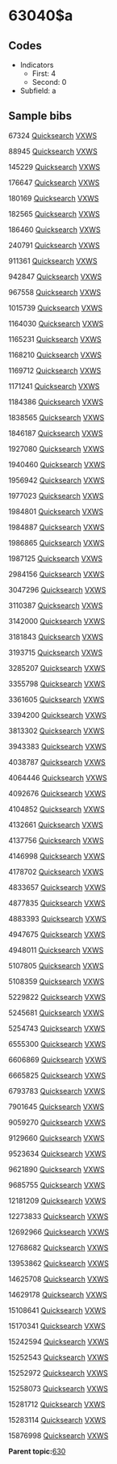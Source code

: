 # 63040$a

## Codes

-   Indicators
    -   First: 4
    -   Second: 0
-   Subfield: a

## Sample bibs

67324 [Quicksearch](https://search.library.yale.edu/catalog/67324) [VXWS](http://prodorbis.library.yale.edu:7014/vxws/GetHoldingsService?bibId=67324)

88945 [Quicksearch](https://search.library.yale.edu/catalog/88945) [VXWS](http://prodorbis.library.yale.edu:7014/vxws/GetHoldingsService?bibId=88945)

145229 [Quicksearch](https://search.library.yale.edu/catalog/145229) [VXWS](http://prodorbis.library.yale.edu:7014/vxws/GetHoldingsService?bibId=145229)

176647 [Quicksearch](https://search.library.yale.edu/catalog/176647) [VXWS](http://prodorbis.library.yale.edu:7014/vxws/GetHoldingsService?bibId=176647)

180169 [Quicksearch](https://search.library.yale.edu/catalog/180169) [VXWS](http://prodorbis.library.yale.edu:7014/vxws/GetHoldingsService?bibId=180169)

182565 [Quicksearch](https://search.library.yale.edu/catalog/182565) [VXWS](http://prodorbis.library.yale.edu:7014/vxws/GetHoldingsService?bibId=182565)

186460 [Quicksearch](https://search.library.yale.edu/catalog/186460) [VXWS](http://prodorbis.library.yale.edu:7014/vxws/GetHoldingsService?bibId=186460)

240791 [Quicksearch](https://search.library.yale.edu/catalog/240791) [VXWS](http://prodorbis.library.yale.edu:7014/vxws/GetHoldingsService?bibId=240791)

911361 [Quicksearch](https://search.library.yale.edu/catalog/911361) [VXWS](http://prodorbis.library.yale.edu:7014/vxws/GetHoldingsService?bibId=911361)

942847 [Quicksearch](https://search.library.yale.edu/catalog/942847) [VXWS](http://prodorbis.library.yale.edu:7014/vxws/GetHoldingsService?bibId=942847)

967558 [Quicksearch](https://search.library.yale.edu/catalog/967558) [VXWS](http://prodorbis.library.yale.edu:7014/vxws/GetHoldingsService?bibId=967558)

1015739 [Quicksearch](https://search.library.yale.edu/catalog/1015739) [VXWS](http://prodorbis.library.yale.edu:7014/vxws/GetHoldingsService?bibId=1015739)

1164030 [Quicksearch](https://search.library.yale.edu/catalog/1164030) [VXWS](http://prodorbis.library.yale.edu:7014/vxws/GetHoldingsService?bibId=1164030)

1165231 [Quicksearch](https://search.library.yale.edu/catalog/1165231) [VXWS](http://prodorbis.library.yale.edu:7014/vxws/GetHoldingsService?bibId=1165231)

1168210 [Quicksearch](https://search.library.yale.edu/catalog/1168210) [VXWS](http://prodorbis.library.yale.edu:7014/vxws/GetHoldingsService?bibId=1168210)

1169712 [Quicksearch](https://search.library.yale.edu/catalog/1169712) [VXWS](http://prodorbis.library.yale.edu:7014/vxws/GetHoldingsService?bibId=1169712)

1171241 [Quicksearch](https://search.library.yale.edu/catalog/1171241) [VXWS](http://prodorbis.library.yale.edu:7014/vxws/GetHoldingsService?bibId=1171241)

1184386 [Quicksearch](https://search.library.yale.edu/catalog/1184386) [VXWS](http://prodorbis.library.yale.edu:7014/vxws/GetHoldingsService?bibId=1184386)

1838565 [Quicksearch](https://search.library.yale.edu/catalog/1838565) [VXWS](http://prodorbis.library.yale.edu:7014/vxws/GetHoldingsService?bibId=1838565)

1846187 [Quicksearch](https://search.library.yale.edu/catalog/1846187) [VXWS](http://prodorbis.library.yale.edu:7014/vxws/GetHoldingsService?bibId=1846187)

1927080 [Quicksearch](https://search.library.yale.edu/catalog/1927080) [VXWS](http://prodorbis.library.yale.edu:7014/vxws/GetHoldingsService?bibId=1927080)

1940460 [Quicksearch](https://search.library.yale.edu/catalog/1940460) [VXWS](http://prodorbis.library.yale.edu:7014/vxws/GetHoldingsService?bibId=1940460)

1956942 [Quicksearch](https://search.library.yale.edu/catalog/1956942) [VXWS](http://prodorbis.library.yale.edu:7014/vxws/GetHoldingsService?bibId=1956942)

1977023 [Quicksearch](https://search.library.yale.edu/catalog/1977023) [VXWS](http://prodorbis.library.yale.edu:7014/vxws/GetHoldingsService?bibId=1977023)

1984801 [Quicksearch](https://search.library.yale.edu/catalog/1984801) [VXWS](http://prodorbis.library.yale.edu:7014/vxws/GetHoldingsService?bibId=1984801)

1984887 [Quicksearch](https://search.library.yale.edu/catalog/1984887) [VXWS](http://prodorbis.library.yale.edu:7014/vxws/GetHoldingsService?bibId=1984887)

1986865 [Quicksearch](https://search.library.yale.edu/catalog/1986865) [VXWS](http://prodorbis.library.yale.edu:7014/vxws/GetHoldingsService?bibId=1986865)

1987125 [Quicksearch](https://search.library.yale.edu/catalog/1987125) [VXWS](http://prodorbis.library.yale.edu:7014/vxws/GetHoldingsService?bibId=1987125)

2984156 [Quicksearch](https://search.library.yale.edu/catalog/2984156) [VXWS](http://prodorbis.library.yale.edu:7014/vxws/GetHoldingsService?bibId=2984156)

3047296 [Quicksearch](https://search.library.yale.edu/catalog/3047296) [VXWS](http://prodorbis.library.yale.edu:7014/vxws/GetHoldingsService?bibId=3047296)

3110387 [Quicksearch](https://search.library.yale.edu/catalog/3110387) [VXWS](http://prodorbis.library.yale.edu:7014/vxws/GetHoldingsService?bibId=3110387)

3142000 [Quicksearch](https://search.library.yale.edu/catalog/3142000) [VXWS](http://prodorbis.library.yale.edu:7014/vxws/GetHoldingsService?bibId=3142000)

3181843 [Quicksearch](https://search.library.yale.edu/catalog/3181843) [VXWS](http://prodorbis.library.yale.edu:7014/vxws/GetHoldingsService?bibId=3181843)

3193715 [Quicksearch](https://search.library.yale.edu/catalog/3193715) [VXWS](http://prodorbis.library.yale.edu:7014/vxws/GetHoldingsService?bibId=3193715)

3285207 [Quicksearch](https://search.library.yale.edu/catalog/3285207) [VXWS](http://prodorbis.library.yale.edu:7014/vxws/GetHoldingsService?bibId=3285207)

3355798 [Quicksearch](https://search.library.yale.edu/catalog/3355798) [VXWS](http://prodorbis.library.yale.edu:7014/vxws/GetHoldingsService?bibId=3355798)

3361605 [Quicksearch](https://search.library.yale.edu/catalog/3361605) [VXWS](http://prodorbis.library.yale.edu:7014/vxws/GetHoldingsService?bibId=3361605)

3394200 [Quicksearch](https://search.library.yale.edu/catalog/3394200) [VXWS](http://prodorbis.library.yale.edu:7014/vxws/GetHoldingsService?bibId=3394200)

3813302 [Quicksearch](https://search.library.yale.edu/catalog/3813302) [VXWS](http://prodorbis.library.yale.edu:7014/vxws/GetHoldingsService?bibId=3813302)

3943383 [Quicksearch](https://search.library.yale.edu/catalog/3943383) [VXWS](http://prodorbis.library.yale.edu:7014/vxws/GetHoldingsService?bibId=3943383)

4038787 [Quicksearch](https://search.library.yale.edu/catalog/4038787) [VXWS](http://prodorbis.library.yale.edu:7014/vxws/GetHoldingsService?bibId=4038787)

4064446 [Quicksearch](https://search.library.yale.edu/catalog/4064446) [VXWS](http://prodorbis.library.yale.edu:7014/vxws/GetHoldingsService?bibId=4064446)

4092676 [Quicksearch](https://search.library.yale.edu/catalog/4092676) [VXWS](http://prodorbis.library.yale.edu:7014/vxws/GetHoldingsService?bibId=4092676)

4104852 [Quicksearch](https://search.library.yale.edu/catalog/4104852) [VXWS](http://prodorbis.library.yale.edu:7014/vxws/GetHoldingsService?bibId=4104852)

4132661 [Quicksearch](https://search.library.yale.edu/catalog/4132661) [VXWS](http://prodorbis.library.yale.edu:7014/vxws/GetHoldingsService?bibId=4132661)

4137756 [Quicksearch](https://search.library.yale.edu/catalog/4137756) [VXWS](http://prodorbis.library.yale.edu:7014/vxws/GetHoldingsService?bibId=4137756)

4146998 [Quicksearch](https://search.library.yale.edu/catalog/4146998) [VXWS](http://prodorbis.library.yale.edu:7014/vxws/GetHoldingsService?bibId=4146998)

4178702 [Quicksearch](https://search.library.yale.edu/catalog/4178702) [VXWS](http://prodorbis.library.yale.edu:7014/vxws/GetHoldingsService?bibId=4178702)

4833657 [Quicksearch](https://search.library.yale.edu/catalog/4833657) [VXWS](http://prodorbis.library.yale.edu:7014/vxws/GetHoldingsService?bibId=4833657)

4877835 [Quicksearch](https://search.library.yale.edu/catalog/4877835) [VXWS](http://prodorbis.library.yale.edu:7014/vxws/GetHoldingsService?bibId=4877835)

4883393 [Quicksearch](https://search.library.yale.edu/catalog/4883393) [VXWS](http://prodorbis.library.yale.edu:7014/vxws/GetHoldingsService?bibId=4883393)

4947675 [Quicksearch](https://search.library.yale.edu/catalog/4947675) [VXWS](http://prodorbis.library.yale.edu:7014/vxws/GetHoldingsService?bibId=4947675)

4948011 [Quicksearch](https://search.library.yale.edu/catalog/4948011) [VXWS](http://prodorbis.library.yale.edu:7014/vxws/GetHoldingsService?bibId=4948011)

5107805 [Quicksearch](https://search.library.yale.edu/catalog/5107805) [VXWS](http://prodorbis.library.yale.edu:7014/vxws/GetHoldingsService?bibId=5107805)

5108359 [Quicksearch](https://search.library.yale.edu/catalog/5108359) [VXWS](http://prodorbis.library.yale.edu:7014/vxws/GetHoldingsService?bibId=5108359)

5229822 [Quicksearch](https://search.library.yale.edu/catalog/5229822) [VXWS](http://prodorbis.library.yale.edu:7014/vxws/GetHoldingsService?bibId=5229822)

5245681 [Quicksearch](https://search.library.yale.edu/catalog/5245681) [VXWS](http://prodorbis.library.yale.edu:7014/vxws/GetHoldingsService?bibId=5245681)

5254743 [Quicksearch](https://search.library.yale.edu/catalog/5254743) [VXWS](http://prodorbis.library.yale.edu:7014/vxws/GetHoldingsService?bibId=5254743)

6555300 [Quicksearch](https://search.library.yale.edu/catalog/6555300) [VXWS](http://prodorbis.library.yale.edu:7014/vxws/GetHoldingsService?bibId=6555300)

6606869 [Quicksearch](https://search.library.yale.edu/catalog/6606869) [VXWS](http://prodorbis.library.yale.edu:7014/vxws/GetHoldingsService?bibId=6606869)

6665825 [Quicksearch](https://search.library.yale.edu/catalog/6665825) [VXWS](http://prodorbis.library.yale.edu:7014/vxws/GetHoldingsService?bibId=6665825)

6793783 [Quicksearch](https://search.library.yale.edu/catalog/6793783) [VXWS](http://prodorbis.library.yale.edu:7014/vxws/GetHoldingsService?bibId=6793783)

7901645 [Quicksearch](https://search.library.yale.edu/catalog/7901645) [VXWS](http://prodorbis.library.yale.edu:7014/vxws/GetHoldingsService?bibId=7901645)

9059270 [Quicksearch](https://search.library.yale.edu/catalog/9059270) [VXWS](http://prodorbis.library.yale.edu:7014/vxws/GetHoldingsService?bibId=9059270)

9129660 [Quicksearch](https://search.library.yale.edu/catalog/9129660) [VXWS](http://prodorbis.library.yale.edu:7014/vxws/GetHoldingsService?bibId=9129660)

9523634 [Quicksearch](https://search.library.yale.edu/catalog/9523634) [VXWS](http://prodorbis.library.yale.edu:7014/vxws/GetHoldingsService?bibId=9523634)

9621890 [Quicksearch](https://search.library.yale.edu/catalog/9621890) [VXWS](http://prodorbis.library.yale.edu:7014/vxws/GetHoldingsService?bibId=9621890)

9685755 [Quicksearch](https://search.library.yale.edu/catalog/9685755) [VXWS](http://prodorbis.library.yale.edu:7014/vxws/GetHoldingsService?bibId=9685755)

12181209 [Quicksearch](https://search.library.yale.edu/catalog/12181209) [VXWS](http://prodorbis.library.yale.edu:7014/vxws/GetHoldingsService?bibId=12181209)

12273833 [Quicksearch](https://search.library.yale.edu/catalog/12273833) [VXWS](http://prodorbis.library.yale.edu:7014/vxws/GetHoldingsService?bibId=12273833)

12692966 [Quicksearch](https://search.library.yale.edu/catalog/12692966) [VXWS](http://prodorbis.library.yale.edu:7014/vxws/GetHoldingsService?bibId=12692966)

12768682 [Quicksearch](https://search.library.yale.edu/catalog/12768682) [VXWS](http://prodorbis.library.yale.edu:7014/vxws/GetHoldingsService?bibId=12768682)

13953862 [Quicksearch](https://search.library.yale.edu/catalog/13953862) [VXWS](http://prodorbis.library.yale.edu:7014/vxws/GetHoldingsService?bibId=13953862)

14625708 [Quicksearch](https://search.library.yale.edu/catalog/14625708) [VXWS](http://prodorbis.library.yale.edu:7014/vxws/GetHoldingsService?bibId=14625708)

14629178 [Quicksearch](https://search.library.yale.edu/catalog/14629178) [VXWS](http://prodorbis.library.yale.edu:7014/vxws/GetHoldingsService?bibId=14629178)

15108641 [Quicksearch](https://search.library.yale.edu/catalog/15108641) [VXWS](http://prodorbis.library.yale.edu:7014/vxws/GetHoldingsService?bibId=15108641)

15170341 [Quicksearch](https://search.library.yale.edu/catalog/15170341) [VXWS](http://prodorbis.library.yale.edu:7014/vxws/GetHoldingsService?bibId=15170341)

15242594 [Quicksearch](https://search.library.yale.edu/catalog/15242594) [VXWS](http://prodorbis.library.yale.edu:7014/vxws/GetHoldingsService?bibId=15242594)

15252543 [Quicksearch](https://search.library.yale.edu/catalog/15252543) [VXWS](http://prodorbis.library.yale.edu:7014/vxws/GetHoldingsService?bibId=15252543)

15252972 [Quicksearch](https://search.library.yale.edu/catalog/15252972) [VXWS](http://prodorbis.library.yale.edu:7014/vxws/GetHoldingsService?bibId=15252972)

15258073 [Quicksearch](https://search.library.yale.edu/catalog/15258073) [VXWS](http://prodorbis.library.yale.edu:7014/vxws/GetHoldingsService?bibId=15258073)

15281712 [Quicksearch](https://search.library.yale.edu/catalog/15281712) [VXWS](http://prodorbis.library.yale.edu:7014/vxws/GetHoldingsService?bibId=15281712)

15283114 [Quicksearch](https://search.library.yale.edu/catalog/15283114) [VXWS](http://prodorbis.library.yale.edu:7014/vxws/GetHoldingsService?bibId=15283114)

15876998 [Quicksearch](https://search.library.yale.edu/catalog/15876998) [VXWS](http://prodorbis.library.yale.edu:7014/vxws/GetHoldingsService?bibId=15876998)

**Parent topic:**[630](../../tags/630/630.md)

